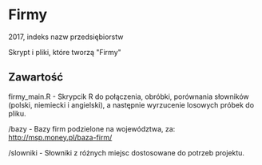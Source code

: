 # Firmy
2017, indeks nazw przedsiębiorstw

Skrypt i pliki, które tworzą "Firmy"

## Zawartość

firmy_main.R - Skrypcik R do połączenia, obróbki, porównania słowników (polski, niemiecki i angielski), a następnie wyrzucenie losowych próbek do pliku.

/bazy - Bazy firm podzielone na województwa, za: http://msp.money.pl/baza-firm/

/slowniki - Słowniki z różnych miejsc dostosowane do potrzeb projektu.